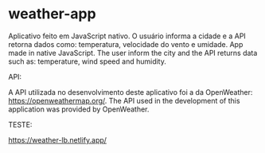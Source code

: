 # weather-app
Aplicativo feito em JavaScript nativo. O usuário informa a cidade e a API retorna dados como: temperatura, velocidade do vento e umidade.
App made in native JavaScript. The user inform the city and the API returns data such as: temperature, wind speed and humidity.


API:

A API utilizada no desenvolvimento deste aplicativo foi a da OpenWeather: https://openweathermap.org/.
The API used in the development of this application was provided by OpenWeather.


TESTE:

https://weather-lb.netlify.app/
